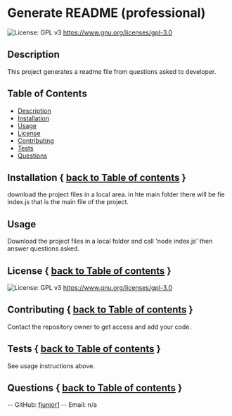 # Generate README (professional)

  ![License: GPL v3](https://img.shields.io/badge/License-GPLv3-blue.svg) https://www.gnu.org/licenses/gpl-3.0

  ## Description
  This project generates a readme file from questions asked to developer.

  ## Table of Contents
  * [Description](#Description)
  * [Installation](#Installation)
  * [Usage](#Usage)
  * [License](#License)
  * [Contributing](#Contributing)
  * [Tests](#Tests)
  * [Questions](#Questions)

  ## Installation { [back to Table of contents](###Table-of-Contents) }
  download the project files in a local area. in hte main folder there will be  fie index.js that is the main file of the project. 

  ## Usage
  Download the project files in a local folder and call 'node index.js' then answer questions asked.
  
  ## License   { [back to Table of contents](###Table-of-Contents) }
  ![License: GPL v3](https://img.shields.io/badge/License-GPLv3-blue.svg) https://www.gnu.org/licenses/gpl-3.0

  ## Contributing  { [back to Table of contents](###Table-of-Contents) }
  Contact the repository owner to get access and add your code.

  ## Tests    { [back to Table of contents](###Table-of-Contents) }
  See usage instructions above.

  ## Questions   { [back to Table of contents](###Table-of-Contents) }


  -- GitHub: [fjunior1](https://github.com/fjunior1)
  -- Email: n/a
